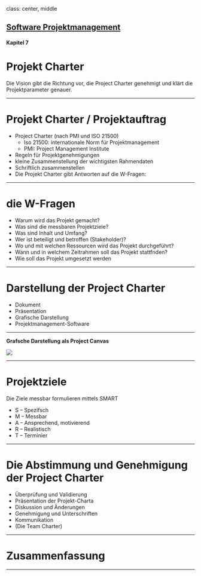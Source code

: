 class: center, middle

## [Software Projektmanagement](index.html)

#### Kapitel 7

# Projekt Charter
Die Vision gibt die Richtung vor, die Project Charter genehmigt und klärt die Projektparameter genauer.

---
# Projekt Charter / Projektauftrag

- Project Charter (nach PMI und ISO 21500)
  - Iso 21500: internationale Norm für Projektmanagement
  - PMI: Project Management Institute
- Regeln für Projektgenehmigungen
- kleine Zusammenstellung der wichtigsten Rahmendaten
- Schriftlich zusammenstellen
- Die Projekt Charter gibt Antworten auf die W-Fragen:

---

# die W-Fragen

- Warum wird das Projekt gemacht?
- Was sind die messbaren Projektziele?
- Was sind Inhalt und Umfang?
- Wer ist beteiligt und betroffen (Stakeholder)?
- Wo und mit welchen Ressourcen wird das Projekt durchgeführt?
- Wann und in welchem Zeitrahmen soll das Projekt stattfnden?
- Wie soll das Projekt umgesetzt werden

---

# Darstellung der Project Charter

- Dokument
- Präsentation
- Grafische Darstellung
- Projektmanagement-Software
---

**Grafsche Darstellung als Project Canvas**

![](/media/kapitel5-9/Grafsche%20Darstellung%20als%20Project%20Canvas.jpg)

---
# Projektziele

Die Ziele messbar formulieren mittels SMART

- S – Spezifsch
- M – Messbar
- A – Ansprechend, motivierend
- R – Realistisch
- T – Terminier

---

# Die Abstimmung und Genehmigung der Project Charter
- Überprüfung und Validierung
- Präsentation der Projekt-Charta
- Diskussion und Änderungen
- Genehmigung und Unterschriften
- Kommunikation
- (Die Team Charter)

---
# Zusammenfassung

---
